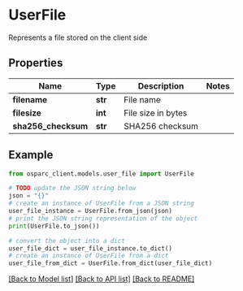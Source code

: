 # UserFile

Represents a file stored on the client side

## Properties

Name | Type | Description | Notes
------------ | ------------- | ------------- | -------------
**filename** | **str** | File name | 
**filesize** | **int** | File size in bytes | 
**sha256_checksum** | **str** | SHA256 checksum | 

## Example

```python
from osparc_client.models.user_file import UserFile

# TODO update the JSON string below
json = "{}"
# create an instance of UserFile from a JSON string
user_file_instance = UserFile.from_json(json)
# print the JSON string representation of the object
print(UserFile.to_json())

# convert the object into a dict
user_file_dict = user_file_instance.to_dict()
# create an instance of UserFile from a dict
user_file_from_dict = UserFile.from_dict(user_file_dict)
```
[[Back to Model list]](../README.md#documentation-for-models) [[Back to API list]](../README.md#documentation-for-api-endpoints) [[Back to README]](../README.md)


